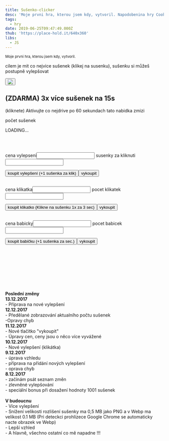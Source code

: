 ```yaml
---
title: Sušenko-clicker
desc: 'Moje prvni hra, kterou jsem kdy, vytvoril. Napodobenina hry Cookie Clicker.'
tags:
  - hry
date: 2019-06-25T09:47:49.000Z
thub: 'https://place-hold.it/640x360'
libs:
  - JS
---
```


<link rel="stylesheet" type="text/css" href="cookiegame.css">
<small>Moje prvni hra, kterou jsem kdy, vytvoril.</small>

<p>cilem je mit co nejvice sušenek (klikej na susenku), sušenku si můžeš postupně vylepšovat</p>

<button class="susenka" onclick="kliknul()" id="susenka"><img src="cookieold.png"></button>
<br>

<div class="bonus" id="bonus" onclick="desetkrat()">

<h2 >(ZDARMA) 3x více sušenek na 15s</h2>
<p>(kliknete) Aktivujte co nejdrive po 60 sekundach tato nabidka zmizi</p>

</div>
<p>počet sušenek</p>
<div class="kolemtextsusky">
<p id="textsusky" class="textsusky">LOADING...</p><br>
</div>
<br>
<form name="klik">

cena vylepseni<input class="vetsi" type="text" name="cena">
susenky za kliknuti<input class="pocet" type="text" name="pocet">
<br>

</form>

<button onclick="vylepsi()">koupit vylepšení (+1 sušenka za klik)</button><button onclick="vykup()">vykoupit</button><br><br>

<form name="klikatk">
cena klikatka<input class="vetsi" type="text" name="cena"> 
pocet klikatek<input class="pocet" type="text" name="pocet"> 
</form>

<button onclick="kupK()">koupit klikatko (Klikne na sušenku 1x za 3 sec)</button><button onclick="vykupK()">vykoupit</button><br><br>

<form name="bab">
cena babicky<input class="vetsi" type="text" name="cena">
pocet babicek<input class="pocet" type="text" name="pocet"> 
</form>

<button onclick="kupB()">koupit babičku (+1 sušenka za sec.)</button><button onclick="vykupB()">vykoupit</button><br>

<script type="text/javascript" src="cookiegam.js"></script>

<br><br><br><br><br><br><br>

<p><b>Poslední změny<br></b>
<!--<b> x.12.2017 </b><br>-  <br>-->
<b> 13.12.2017 </b><br>- Příprava na nové vylepšení  <br>
<b> 12.12.2017 </b><br>- Předělané zobrazování aktualního počtu sušenek<br>-Opravy chyb  <br>
<b> 11.12.2017 </b><br>- Nové tlačítko "vykoupit"<br>- Úpravy cen, ceny jsou o něco více vyvážené <br>
<b> 10.12.2017 </b><br>- Nové vylepšení (klikátka) <br>
<b> 9.12.2017 </b><br>- úprava vzhledu <br>- příprava na přidání nových vylepšení <br>- oprava chyb<br> 
<b> 8.12.2017 </b><br>- začínám psát seznam změn<br>- zlevněné vylepšování <br>- speciální bonus při dosažení hodnoty 1001 sušenek  <br><br>
<b>V budoucnu</b> <br>- Více vylepšení <br>- Snížení velikosti rozlišení sušenky ma 0,5 MB jako PNG a v Webp ma velikost 0.1 MB (Pri deteckci prohlizece Google Chrome se automaticky nacte obrazek ve Webp) <br>- Lepší vzhled <br>- A hlavně, všechno ostatní co mě napadne !!!</p>
